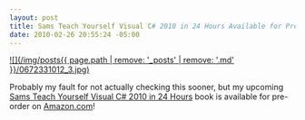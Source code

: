```yaml
---
layout: post
title: Sams Teach Yourself Visual C# 2010 in 24 Hours Available for Pre-Order on Amazon
date: 2010-02-26 20:55:24 -05:00
---
```


[![](/img/posts{{ page.path | remove: '_posts' | remove: '.md' }}/0672331012_3.jpg)](http://amzn.to/2acEFBn) 

Probably my fault for not actually checking this sooner, but my upcoming <u>Sams Teach Yourself Visual C# 2010 in 24 Hours</u> book is available for pre-order on [Amazon.com](http://amzn.to/2acEFBn)!
